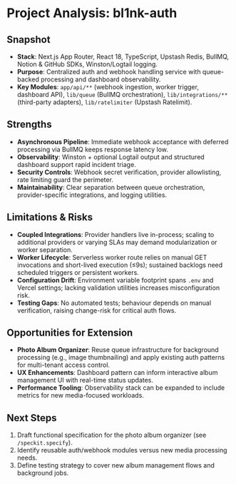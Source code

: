 # Project Analysis: bl1nk-auth

## Snapshot
- **Stack**: Next.js App Router, React 18, TypeScript, Upstash Redis, BullMQ, Notion & GitHub SDKs, Winston/Logtail logging.
- **Purpose**: Centralized auth and webhook handling service with queue-backed processing and dashboard observability.
- **Key Modules**: `app/api/**` (webhook ingestion, worker trigger, dashboard API), `lib/queue` (BullMQ orchestration), `lib/integrations/**` (third-party adapters), `lib/ratelimiter` (Upstash Ratelimit).

## Strengths
- **Asynchronous Pipeline**: Immediate webhook acceptance with deferred processing via BullMQ keeps response latency low.
- **Observability**: Winston + optional Logtail output and structured dashboard support rapid incident triage.
- **Security Controls**: Webhook secret verification, provider allowlisting, rate limiting guard the perimeter.
- **Maintainability**: Clear separation between queue orchestration, provider-specific integrations, and logging utilities.

## Limitations & Risks
- **Coupled Integrations**: Provider handlers live in-process; scaling to additional providers or varying SLAs may demand modularization or worker separation.
- **Worker Lifecycle**: Serverless worker route relies on manual GET invocations and short-lived execution (≤9s); sustained backlogs need scheduled triggers or persistent workers.
- **Configuration Drift**: Environment variable footprint spans `.env` and Vercel settings; lacking validation utilities increases misconfiguration risk.
- **Testing Gaps**: No automated tests; behaviour depends on manual verification, raising change-risk for critical auth flows.

## Opportunities for Extension
- **Photo Album Organizer**: Reuse queue infrastructure for background processing (e.g., image thumbnailing) and apply existing auth patterns for multi-tenant access control.
- **UX Enhancements**: Dashboard pattern can inform interactive album management UI with real-time status updates.
- **Performance Tooling**: Observability stack can be expanded to include metrics for new media-focused workloads.

## Next Steps
1. Draft functional specification for the photo album organizer (see `/speckit.specify`).  
2. Identify reusable auth/webhook modules versus new media processing needs.  
3. Define testing strategy to cover new album management flows and background jobs.
